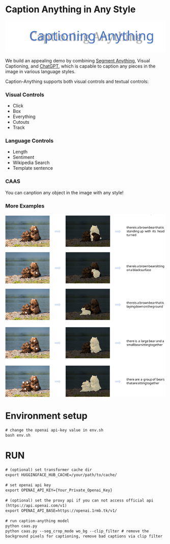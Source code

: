 # Caption Anything in Any Style
![](./Image/title.svg)

We build an appealing demo by combining [Segment Anything](https://github.com/facebookresearch/segment-anything), Visual Captioning, and [ChatGPT](), which is capable to caption any pieces in the image in various language styles.

Caption-Anything supports both visual controls and textual controls: 
### Visual Controls
* Click
* Box
* Everything
* Cutouts
* Track

### Language Controls
* Length
* Sentiment
* Wikipedia Search
* Template sentence

### CAAS
You can canption any object in the image with any style!

### More Examples
![](./Image/demo2.svg)

# Environment setup
```
# change the openai api-key value in env.sh
bash env.sh
```


# RUN
```
# (optional) set transformer cache dir
export HUGGINGFACE_HUB_CACHE=/your/path/to/cache/

# set openai api key
export OPENAI_API_KEY={Your_Private_Openai_Key}

# (optional) set the proxy api if you can not access official api (https://api.openai.com/v1)
export OPENAI_API_BASE=https://openai.1rmb.tk/v1/

# run caption-anything model
python caas.py 
python caas.py --seg_crop_mode wo_bg --clip_filter # remove the background pixels for captioning, remove bad captions via clip filter
```
